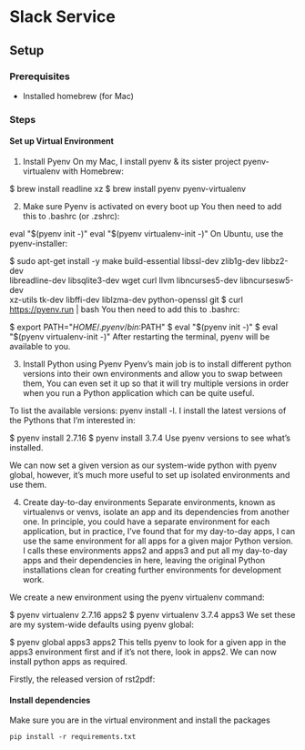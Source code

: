# Slack Service

## Setup

### Prerequisites

- Installed homebrew (for Mac)

### Steps

#### Set up Virtual Environment

1. Install Pyenv
   On my Mac, I install pyenv & its sister project pyenv-virtualenv with Homebrew:

$ brew install readline xz
$ brew install pyenv pyenv-virtualenv

2. Make sure Pyenv is activated on every boot up
   You then need to add this to .bashrc (or .zshrc):

eval "$(pyenv init -)"
eval "$(pyenv virtualenv-init -)"
On Ubuntu, use the pyenv-installer:

$ sudo apt-get install -y make build-essential libssl-dev zlib1g-dev libbz2-dev \
 libreadline-dev libsqlite3-dev wget curl llvm libncurses5-dev libncursesw5-dev \
 xz-utils tk-dev libffi-dev liblzma-dev python-openssl git
$ curl https://pyenv.run | bash
You then need to add this to .bashrc:

$ export PATH="$HOME/.pyenv/bin:$PATH"
$ eval "$(pyenv init -)"
$ eval "$(pyenv virtualenv-init -)"
After restarting the terminal, pyenv will be available to you.

3. Install Python using Pyenv
   Pyenv’s main job is to install different python versions into their own environments and allow you to swap between them, You can even set it up so that it will try multiple versions in order when you run a Python application which can be quite useful.

To list the available versions: pyenv install -l. I install the latest versions of the Pythons that I’m interested in:

$ pyenv install 2.7.16
$ pyenv install 3.7.4
Use pyenv versions to see what’s installed.

We can now set a given version as our system-wide python with pyenv global, however, it’s much more useful to set up isolated environments and use them.

4. Create day-to-day environments
   Separate environments, known as virtualenvs or venvs, isolate an app and its dependencies from another one. In principle, you could have a separate environment for each application, but in practice, I’ve found that for my day-to-day apps, I can use the same environment for all apps for a given major Python version. I calls these environments apps2 and apps3 and put all my day-to-day apps and their dependencies in here, leaving the original Python installations clean for creating further environments for development work.

We create a new environment using the pyenv virtualenv command:

$ pyenv virtualenv 2.7.16 apps2
$ pyenv virtualenv 3.7.4 apps3
We set these are my system-wide defaults using pyenv global:

$ pyenv global apps3 apps2
This tells pyenv to look for a given app in the apps3 environment first and if it’s not there, look in apps2. We can now install python apps as required.

Firstly, the released version of rst2pdf:

#### Install dependencies

Make sure you are in the virtual environment and install the packages

`pip install -r requirements.txt`
